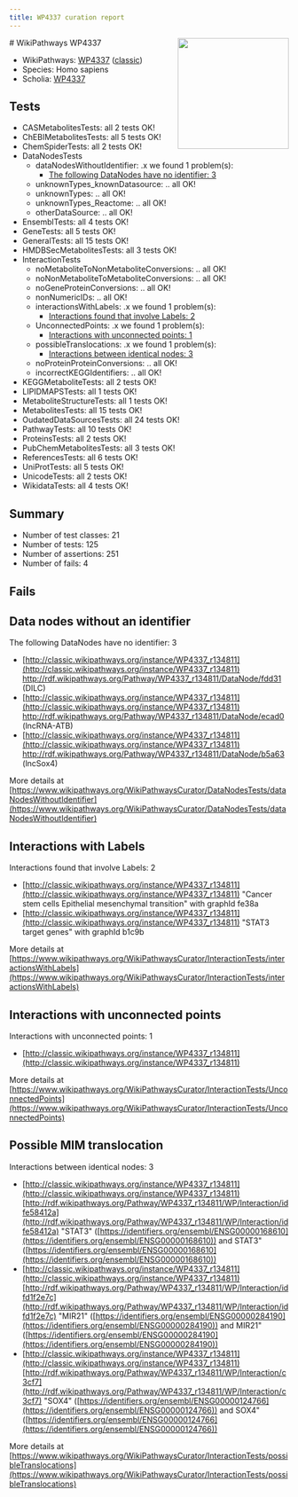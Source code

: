```yaml
---
title: WP4337 curation report
---
```


<img style="float: right; width: 200px" src="https://upload.wikimedia.org/wikipedia/commons/thumb/8/83/Wplogo_with_text_500.png/640px-Wplogo_with_text_500.png" />
# WikiPathways WP4337

* WikiPathways: [WP4337](https://wikipathways.org/pathways/WP4337) ([classic](https://classic.wikipathways.org/instance/WP4337))
* Species: Homo sapiens
* Scholia: [WP4337](https://scholia.toolforge.org/wikipathways/WP4337)
## Tests
* CASMetabolitesTests: all 2 tests OK!
* ChEBIMetabolitesTests: all 5 tests OK!
* ChemSpiderTests: all 2 tests OK!
* DataNodesTests
    * dataNodesWithoutIdentifier: .x we found 1 problem(s):
        * [The following DataNodes have no identifier: 3](#d2d32fa2)
    * unknownTypes_knownDatasource: .. all OK!
    * unknownTypes: .. all OK!
    * unknownTypes_Reactome: .. all OK!
    * otherDataSource: .. all OK!
* EnsemblTests: all 4 tests OK!
* GeneTests: all 5 tests OK!
* GeneralTests: all 15 tests OK!
* HMDBSecMetabolitesTests: all 3 tests OK!
* InteractionTests
    * noMetaboliteToNonMetaboliteConversions: .. all OK!
    * noNonMetaboliteToMetaboliteConversions: .. all OK!
    * noGeneProteinConversions: .. all OK!
    * nonNumericIDs: .. all OK!
    * interactionsWithLabels: .x we found 1 problem(s):
        * [Interactions found that involve Labels: 2](#630d2679)
    * UnconnectedPoints: .x we found 1 problem(s):
        * [Interactions with unconnected points: 1](#35a61ad9)
    * possibleTranslocations: .x we found 1 problem(s):
        * [Interactions between identical nodes: 3](#1c118208)
    * noProteinProteinConversions: .. all OK!
    * incorrectKEGGIdentifiers: .. all OK!
* KEGGMetaboliteTests: all 2 tests OK!
* LIPIDMAPSTests: all 1 tests OK!
* MetaboliteStructureTests: all 1 tests OK!
* MetabolitesTests: all 15 tests OK!
* OudatedDataSourcesTests: all 24 tests OK!
* PathwayTests: all 10 tests OK!
* ProteinsTests: all 2 tests OK!
* PubChemMetabolitesTests: all 3 tests OK!
* ReferencesTests: all 6 tests OK!
* UniProtTests: all 5 tests OK!
* UnicodeTests: all 2 tests OK!
* WikidataTests: all 4 tests OK!


## Summary

* Number of test classes: 21
* Number of tests: 125
* Number of assertions: 251
* Number of fails: 4

## Fails

<a name="d2d32fa2" />

## Data nodes without an identifier

The following DataNodes have no identifier: 3

* [http://classic.wikipathways.org/instance/WP4337_r134811](http://classic.wikipathways.org/instance/WP4337_r134811) http://rdf.wikipathways.org/Pathway/WP4337_r134811/DataNode/fdd31 (DILC)
* [http://classic.wikipathways.org/instance/WP4337_r134811](http://classic.wikipathways.org/instance/WP4337_r134811) http://rdf.wikipathways.org/Pathway/WP4337_r134811/DataNode/ecad0 (lncRNA-ATB)
* [http://classic.wikipathways.org/instance/WP4337_r134811](http://classic.wikipathways.org/instance/WP4337_r134811) http://rdf.wikipathways.org/Pathway/WP4337_r134811/DataNode/b5a63 (lncSox4)


More details at [https://www.wikipathways.org/WikiPathwaysCurator/DataNodesTests/dataNodesWithoutIdentifier](https://www.wikipathways.org/WikiPathwaysCurator/DataNodesTests/dataNodesWithoutIdentifier)

<a name="630d2679" />

## Interactions with Labels

Interactions found that involve Labels: 2

* [http://classic.wikipathways.org/instance/WP4337_r134811](http://classic.wikipathways.org/instance/WP4337_r134811) "Cancer stem cells
Epithelial mesenchymal transition" with graphId fe38a
* [http://classic.wikipathways.org/instance/WP4337_r134811](http://classic.wikipathways.org/instance/WP4337_r134811) "STAT3 target genes" with graphId b1c9b


More details at [https://www.wikipathways.org/WikiPathwaysCurator/InteractionTests/interactionsWithLabels](https://www.wikipathways.org/WikiPathwaysCurator/InteractionTests/interactionsWithLabels)

<a name="35a61ad9" />

## Interactions with unconnected points

Interactions with unconnected points: 1

* [http://classic.wikipathways.org/instance/WP4337_r134811](http://classic.wikipathways.org/instance/WP4337_r134811)


More details at [https://www.wikipathways.org/WikiPathwaysCurator/InteractionTests/UnconnectedPoints](https://www.wikipathways.org/WikiPathwaysCurator/InteractionTests/UnconnectedPoints)

<a name="1c118208" />

## Possible MIM translocation

Interactions between identical nodes: 3

* [http://classic.wikipathways.org/instance/WP4337_r134811](http://classic.wikipathways.org/instance/WP4337_r134811) [http://rdf.wikipathways.org/Pathway/WP4337_r134811/WP/Interaction/idfe58412a](http://rdf.wikipathways.org/Pathway/WP4337_r134811/WP/Interaction/idfe58412a) "STAT3" ([https://identifiers.org/ensembl/ENSG00000168610](https://identifiers.org/ensembl/ENSG00000168610)) and 
STAT3" ([https://identifiers.org/ensembl/ENSG00000168610](https://identifiers.org/ensembl/ENSG00000168610))
* [http://classic.wikipathways.org/instance/WP4337_r134811](http://classic.wikipathways.org/instance/WP4337_r134811) [http://rdf.wikipathways.org/Pathway/WP4337_r134811/WP/Interaction/idfd1f2e7c](http://rdf.wikipathways.org/Pathway/WP4337_r134811/WP/Interaction/idfd1f2e7c) "MIR21" ([https://identifiers.org/ensembl/ENSG00000284190](https://identifiers.org/ensembl/ENSG00000284190)) and 
MIR21" ([https://identifiers.org/ensembl/ENSG00000284190](https://identifiers.org/ensembl/ENSG00000284190))
* [http://classic.wikipathways.org/instance/WP4337_r134811](http://classic.wikipathways.org/instance/WP4337_r134811) [http://rdf.wikipathways.org/Pathway/WP4337_r134811/WP/Interaction/c3cf7](http://rdf.wikipathways.org/Pathway/WP4337_r134811/WP/Interaction/c3cf7) "SOX4" ([https://identifiers.org/ensembl/ENSG00000124766](https://identifiers.org/ensembl/ENSG00000124766)) and 
SOX4" ([https://identifiers.org/ensembl/ENSG00000124766](https://identifiers.org/ensembl/ENSG00000124766))


More details at [https://www.wikipathways.org/WikiPathwaysCurator/InteractionTests/possibleTranslocations](https://www.wikipathways.org/WikiPathwaysCurator/InteractionTests/possibleTranslocations)

